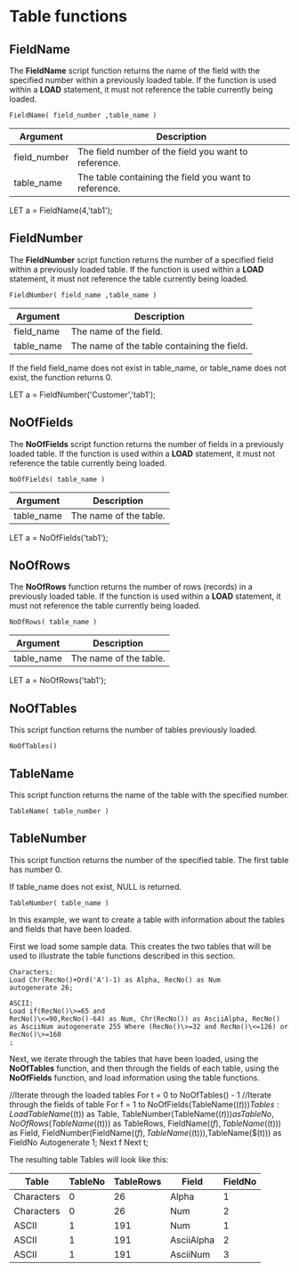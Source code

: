 # Table functions

## FieldName

The  **FieldName** script function returns the name of the field with the specified number
within a previously loaded table. If the function is used within a
 **LOAD** statement, it must not reference the table currently being loaded.

`FieldName( field_number ,table_name )`

| Argument      | Description                                           |
| ------------- | ----------------------------------------------------- |
| field_number | The field number of the field you want to reference.  |
| table_name   | The table containing the field you want to reference. |

LET a = FieldName(4,'tab1');

## FieldNumber

The **FieldNumber** script function returns the number of a specified field within a
previously loaded table. If the function is used within a
 **LOAD** statement, it must not reference the table currently being loaded.

`FieldNumber( field_name ,table_name )`

| Argument    | Description                                 |
| ----------- | ------------------------------------------- |
| field_name | The name of the field.                      |
| table_name | The name of the table containing the field. |

If the field field_name does not exist in table_name, or table_name
does not exist, the function returns 0.

LET a = FieldNumber('Customer','tab1');

## NoOfFields

The **NoOfFields**  script function returns the number of fields in a previously loaded
table. If the function is used within a **LOAD** statement, it must not reference the table currently being loaded.

`NoOfFields( table_name )`

| Argument    | Description            |
| ----------- | ---------------------- |
| table_name | The name of the table. |

LET a = NoOfFields('tab1');

## NoOfRows

The **NoOfRows** function returns the number of rows (records) in a previously loaded
table. If the function is used within a
 **LOAD** statement, it must not reference the table currently being loaded.

`NoOfRows( table_name )`

| Argument    | Description            |
| ----------- | ---------------------- |
| table_name | The name of the table. |

LET a = NoOfRows('tab1');

## NoOfTables

This script function returns the number of tables previously loaded.

`NoOfTables()`

## TableName

This script function returns the name of the table with the specified
number.

`TableName( table_number )`

## TableNumber

This script function returns the number of the specified table. The
first table has number 0.

If table_name does not exist, NULL is returned.

`TableNumber( table_name )`

In this example, we want to create a table with information about the
tables and fields that have been loaded.

First we load some sample data. This creates the two tables that will be
used to illustrate the table functions described in this
section.

```
Characters:
Load Chr(RecNo()+Ord('A')-1) as Alpha, RecNo() as Num
autogenerate 26;

ASCII:
Load if(RecNo()\>=65 and
RecNo()\<=90,RecNo()-64) as Num, Chr(RecNo()) as AsciiAlpha, RecNo() as AsciiNum autogenerate 255 Where (RecNo()\>=32 and RecNo()\<=126) or RecNo()\>=160
;
```

Next, we iterate through the tables that have been loaded, using the
 **NoOfTables** function, and then through the fields of each table, using the
 **NoOfFields** function, and load information using the table
functions.

//Iterate through the loaded tables For t = 0 to NoOfTables() - 1
//Iterate through the fields of table For f = 1 to
NoOfFields(TableName($(t))) Tables: Load TableName($(t)) as Table,
TableNumber(TableName($(t))) as TableNo, NoOfRows(TableName($(t))) as
TableRows, FieldName($(f),TableName($(t))) as Field,
FieldNumber(FieldName($(f),TableName($(t))),TableName($(t))) as FieldNo
Autogenerate 1; Next f Next
t;

The resulting table Tables will look like this:

| Table      | TableNo | TableRows | Field      | FieldNo |
| ---------- | ------- | --------- | ---------- | ------- |
| Characters | 0       | 26        | Alpha      | 1       |
| Characters | 0       | 26        | Num        | 2       |
| ASCII      | 1       | 191       | Num        | 1       |
| ASCII      | 1       | 191       | AsciiAlpha | 2       |
| ASCII      | 1       | 191       | AsciiNum   | 3       |
